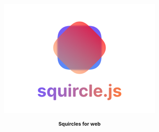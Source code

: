 <p align="center">
  <img src="./images/banner.png" width="500" />
</p>

<h3 align="center">Squircles for web</h3>
